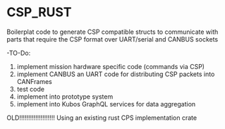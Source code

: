 # CSP_RUST
Boilerplat code to generate CSP compatible structs to communicate with parts that require the CSP format over UART/serial and CANBUS sockets


-TO-Do:
  1. implement mission hardware specific code (commands via CSP)
  2. implement CANBUS an UART code for distributing CSP packets into CANFrames
  3. test code
  4. implement into prototype system
  5. implement into Kubos GraphQL services for data aggregation


OLD!!!!!!!!!!!!!!!!!!!!
Using an existing rust CPS implementation crate
